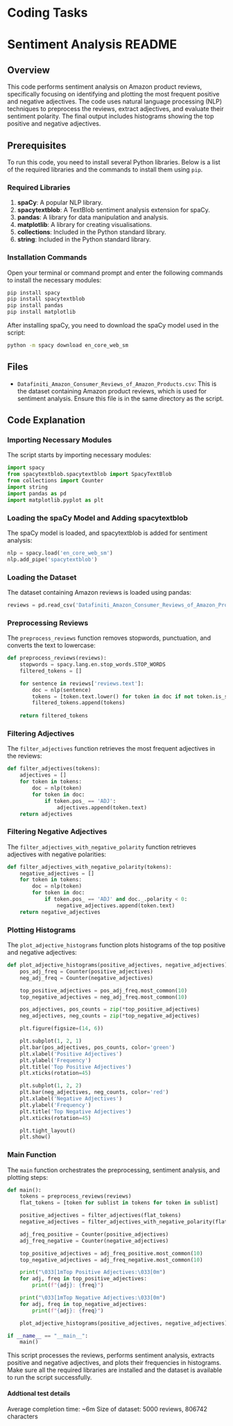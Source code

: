 # Coding Tasks

# Sentiment Analysis README

## Overview

This code performs sentiment analysis on Amazon product reviews, specifically focusing on identifying and plotting the most frequent positive and negative adjectives. The code uses natural language processing (NLP) techniques to preprocess the reviews, extract adjectives, and evaluate their sentiment polarity. The final output includes histograms showing the top positive and negative adjectives.

## Prerequisites

To run this code, you need to install several Python libraries. Below is a list of the required libraries and the commands to install them using `pip`.

### Required Libraries

1. **spaCy**: A popular NLP library.
2. **spacytextblob**: A TextBlob sentiment analysis extension for spaCy.
3. **pandas**: A library for data manipulation and analysis.
4. **matplotlib**: A library for creating visualisations.
5. **collections**: Included in the Python standard library.
6. **string**: Included in the Python standard library.

### Installation Commands

Open your terminal or command prompt and enter the following commands to install the necessary modules:

```bash
pip install spacy
pip install spacytextblob
pip install pandas
pip install matplotlib
```

After installing spaCy, you need to download the spaCy model used in the script:

```bash
python -m spacy download en_core_web_sm
```

## Files

- `Datafiniti_Amazon_Consumer_Reviews_of_Amazon_Products.csv`: This is the dataset containing Amazon product reviews, which is used for sentiment analysis. Ensure this file is in the same directory as the script.

## Code Explanation

### Importing Necessary Modules

The script starts by importing necessary modules:

```python
import spacy
from spacytextblob.spacytextblob import SpacyTextBlob
from collections import Counter
import string
import pandas as pd
import matplotlib.pyplot as plt
```

### Loading the spaCy Model and Adding spacytextblob

The spaCy model is loaded, and spacytextblob is added for sentiment analysis:

```python
nlp = spacy.load('en_core_web_sm')
nlp.add_pipe('spacytextblob')
```

### Loading the Dataset

The dataset containing Amazon reviews is loaded using pandas:

```python
reviews = pd.read_csv('Datafiniti_Amazon_Consumer_Reviews_of_Amazon_Products.csv')
```

### Preprocessing Reviews

The `preprocess_reviews` function removes stopwords, punctuation, and converts the text to lowercase:

```python
def preprocess_reviews(reviews):
    stopwords = spacy.lang.en.stop_words.STOP_WORDS
    filtered_tokens = []

    for sentence in reviews['reviews.text']:
        doc = nlp(sentence)
        tokens = [token.text.lower() for token in doc if not token.is_stop and token.text not in string.punctuation]
        filtered_tokens.append(tokens)
    
    return filtered_tokens
```

### Filtering Adjectives

The `filter_adjectives` function retrieves the most frequent adjectives in the reviews:

```python
def filter_adjectives(tokens):
    adjectives = []
    for token in tokens:
        doc = nlp(token)
        for token in doc:
            if token.pos_ == 'ADJ':
                adjectives.append(token.text)
    return adjectives
```

### Filtering Negative Adjectives

The `filter_adjectives_with_negative_polarity` function retrieves adjectives with negative polarities:

```python
def filter_adjectives_with_negative_polarity(tokens):
    negative_adjectives = []
    for token in tokens:
        doc = nlp(token)
        for token in doc:
            if token.pos_ == 'ADJ' and doc._.polarity < 0:
                negative_adjectives.append(token.text)
    return negative_adjectives
```

### Plotting Histograms

The `plot_adjective_histograms` function plots histograms of the top positive and negative adjectives:

```python
def plot_adjective_histograms(positive_adjectives, negative_adjectives):
    pos_adj_freq = Counter(positive_adjectives)
    neg_adj_freq = Counter(negative_adjectives)

    top_positive_adjectives = pos_adj_freq.most_common(10)
    top_negative_adjectives = neg_adj_freq.most_common(10)

    pos_adjectives, pos_counts = zip(*top_positive_adjectives)
    neg_adjectives, neg_counts = zip(*top_negative_adjectives)

    plt.figure(figsize=(14, 6))

    plt.subplot(1, 2, 1)
    plt.bar(pos_adjectives, pos_counts, color='green')
    plt.xlabel('Positive Adjectives')
    plt.ylabel('Frequency')
    plt.title('Top Positive Adjectives')
    plt.xticks(rotation=45)

    plt.subplot(1, 2, 2)
    plt.bar(neg_adjectives, neg_counts, color='red')
    plt.xlabel('Negative Adjectives')
    plt.ylabel('Frequency')
    plt.title('Top Negative Adjectives')
    plt.xticks(rotation=45)

    plt.tight_layout()
    plt.show()
```

### Main Function

The `main` function orchestrates the preprocessing, sentiment analysis, and plotting steps:

```python
def main():
    tokens = preprocess_reviews(reviews)
    flat_tokens = [token for sublist in tokens for token in sublist]

    positive_adjectives = filter_adjectives(flat_tokens)
    negative_adjectives = filter_adjectives_with_negative_polarity(flat_tokens)

    adj_freq_positive = Counter(positive_adjectives)
    adj_freq_negative = Counter(negative_adjectives)

    top_positive_adjectives = adj_freq_positive.most_common(10)
    top_negative_adjectives = adj_freq_negative.most_common(10)

    print("\033[1mTop Positive Adjectives:\033[0m")
    for adj, freq in top_positive_adjectives:
        print(f"{adj}: {freq}")

    print("\033[1mTop Negative Adjectives:\033[0m")
    for adj, freq in top_negative_adjectives:
        print(f"{adj}: {freq}")

    plot_adjective_histograms(positive_adjectives, negative_adjectives)

if __name__ == "__main__":
    main()
```

This script processes the reviews, performs sentiment analysis, extracts positive and negative adjectives, and plots their frequencies in histograms. Make sure all the required libraries are installed and the dataset is available to run the script successfully.

#### Addtional test details
Average completion time: ~6m
Size of dataset: 5000 reviews, 806742 characters
